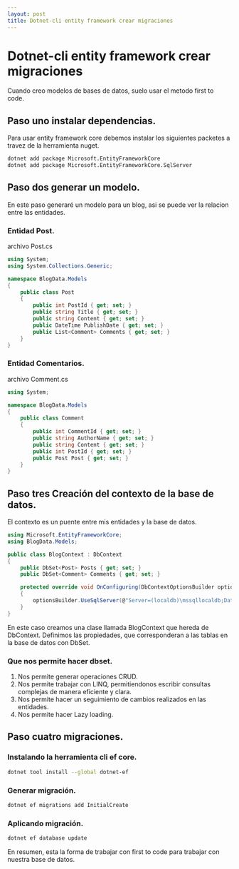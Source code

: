 ```yaml
---
layout: post
title: Dotnet-cli entity framework crear migraciones
---
```


# Dotnet-cli entity framework crear migraciones

Cuando creo modelos de bases de datos, suelo usar el metodo first to code.

## Paso uno instalar dependencias.

Para usar entity framework core debemos instalar los siguientes packetes a travez de la herramienta nuget.

```Bash
dotnet add package Microsoft.EntityFrameworkCore
dotnet add package Microsoft.EntityFrameworkCore.SqlServer
```

## Paso dos generar un modelo.

En este paso generaré un modelo para un blog, asi se puede ver la relacion entre las entidades.

### Entidad Post.

archivo Post.cs

```csharp
using System;
using System.Collections.Generic;

namespace BlogData.Models
{
    public class Post
    {
        public int PostId { get; set; }
        public string Title { get; set; }
        public string Content { get; set; }
        public DateTime PublishDate { get; set; }
        public List<Comment> Comments { get; set; }
    }
}
```

### Entidad Comentarios.

archivo Comment.cs

```csharp
using System;

namespace BlogData.Models
{
    public class Comment
    {
        public int CommentId { get; set; }
        public string AuthorName { get; set; }
        public string Content { get; set; }
        public int PostId { get; set; }
        public Post Post { get; set; }
    }
}
```

## Paso tres Creación del contexto de la base de datos.

El contexto es un puente entre mis entidades y la base de datos.

```csharp
using Microsoft.EntityFrameworkCore;
using BlogData.Models;

public class BlogContext : DbContext
{
    public DbSet<Post> Posts { get; set; }
    public DbSet<Comment> Comments { get; set; }

    protected override void OnConfiguring(DbContextOptionsBuilder optionsBuilder)
    {
        optionsBuilder.UseSqlServer(@"Server=(localdb)\mssqllocaldb;Database=BlogDB;Trusted_Connection=True;");
    }
}
```

En este caso creamos una clase llamada BlogContext que hereda de DbContext.
Definimos las propiedades, que corresponderan a las tablas en la base de datos con DbSet.

### Que nos permite hacer dbset.

1. Nos permite generar operaciones CRUD.
2. Nos permite trabajar con LINQ, permitiendonos escribir consultas complejas de manera eficiente y clara.
3. Nos permite hacer un seguimiento de cambios realizados en las entidades.
4. Nos permite hacer Lazy loading.

## Paso cuatro migraciones.

### Instalando la herramienta cli ef core.

```Bash
dotnet tool install --global dotnet-ef
```

### Generar migración.

```Bash
dotnet ef migrations add InitialCreate
```

### Aplicando migración.

```Bash
dotnet ef database update
```

En resumen, esta la forma de trabajar con first to code para trabajar con nuestra base de datos.
